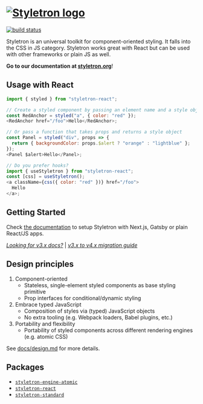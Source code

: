 # [![Styletron logo](https://cdn.rawgit.com/styletron/styletron/logo/logo.svg "Styletron")](https://github.com/styletron/styletron)

[![build status][build-badge]][build-href]

Styletron is an universal toolkit for component-oriented styling. It falls into the CSS in JS category. Styletron works great with React but can be used with other frameworks or plain JS as well.

**Go to our documentation at [styletron.org](https://www.styletron.org)**!

## Usage with React

```js
import { styled } from "styletron-react";

// Create a styled component by passing an element name and a style object
const RedAnchor = styled("a", { color: "red" });
<RedAnchor href="/foo">Hello</RedAnchor>;

// Or pass a function that takes props and returns a style object
const Panel = styled("div", props => {
  return { backgroundColor: props.$alert ? "orange" : "lightblue" };
});
<Panel $alert>Hello</Panel>;

// Do you prefer hooks?
import { useStyletron } from "styletron-react";
const [css] = useStyletron();
<a className={css({ color: "red" })} href="/foo">
  Hello
</a>;
```

## Getting Started

Check [the documentation](https://www.styletron.org/getting-started/) to setup Styletron with Next.js, Gatsby or plain React/JS apps.

[_Looking for v3.x docs?_](https://www.styletron.org/v3/) | [_v3.x to v4.x migration guide_](docs/v3-migration-guide.md)

## Design principles

1.  Component-oriented
    - Stateless, single-element styled components as base styling primitive
    - Prop interfaces for conditional/dynamic styling
2.  Embrace typed JavaScript
    - Composition of styles via (typed) JavaScript objects
    - No extra tooling (e.g. Webpack loaders, Babel plugins, etc.)
3.  Portability and flexibility
    - Portability of styled components across different rendering engines (e.g. atomic CSS)

See [docs/design.md](docs/design.md) for more details.

## Packages

- [`styletron-engine-atomic`](packages/styletron-engine-atomic)
- [`styletron-react`](packages/styletron-react)
- [`styletron-standard`](packages/styletron-standard)

[build-badge]: https://travis-ci.org/styletron/styletron.svg?branch=master
[build-href]: https://travis-ci.org/styletron/styletron
